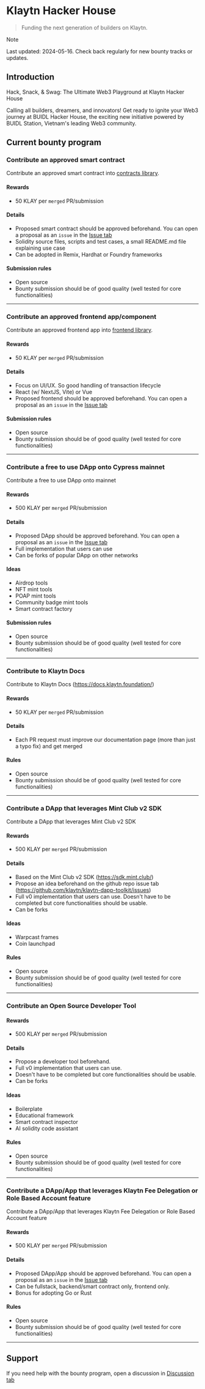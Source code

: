 # Klaytn Hacker House

> Funding the next generation of builders on Klaytn.

> [!NOTE]  
> Last updated: 2024-05-16. Check back regularly for new bounty tracks or updates.
## Introduction
Hack, Snack, & Swag: The Ultimate Web3 Playground at Klaytn Hacker House

Calling all builders, dreamers, and innovators! Get ready to ignite your Web3 journey at BUIDL Hacker House, the exciting new initiative powered by BUIDL Station, Vietnam's leading Web3 community.

## Current bounty program

### Contribute an approved smart contract
Contribute an approved smart contract into [contracts library](https://github.com/klaytn/klaytn-dapp-toolkit/tree/main/contracts).

#### Rewards
- 50 KLAY per `merged` PR/submission

#### Details
- Proposed smart contract should be approved beforehand. You can open a proposal as an `issue` in the [Issue tab](https://github.com/klaytn/klaytn-dapp-toolkit/issues)
- Solidity source files, scripts and test cases, a small README.md file explaining use case
- Can be adopted in Remix, Hardhat or Foundry frameworks

#### Submission rules
- Open source
- Bounty submission should be of good quality (well tested for core functionalities)

---

### Contribute an approved frontend app/component

Contribute an approved frontend app into [frontend library](https://github.com/klaytn/klaytn-dapp-toolkit/tree/main/frontend).

#### Rewards
- 50 KLAY per `merged` PR/submission

#### Details
- Focus on UI/UX. So good handling of transaction lifecycle
- React (w/ NextJS, Vite) or Vue
- Proposed frontend should be approved beforehand. You can open a proposal as an `issue` in the [Issue tab](https://github.com/klaytn/klaytn-dapp-toolkit/issues)

#### Submission rules
- Open source
- Bounty submission should be of good quality (well tested for core functionalities)

---

### Contribute a free to use DApp onto Cypress mainnet

Contribute a free to use DApp onto mainnet

#### Rewards
- 500 KLAY per `merged` PR/submission

#### Details
- Proposed DApp should be approved beforehand. You can open a proposal as an `issue` in the [Issue tab](https://github.com/klaytn/klaytn-dapp-toolkit/issues)
- Full implementation that users can use
- Can be forks of popular DApp on other networks

#### Ideas
- Airdrop tools
- NFT mint tools
- POAP mint tools
- Community badge mint tools
- Smart contract factory

#### Submission rules
- Open source
- Bounty submission should be of good quality (well tested for core functionalities)

---

### Contribute to Klaytn Docs

Contribute to Klaytn Docs (https://docs.klaytn.foundation/)

#### Rewards
- 50 KLAY per `merged` PR/submission

#### Details
- Each PR request must improve our documentation page (more than just a typo fix) and get merged

#### Rules
- Open source
- Bounty submission should be of good quality (well tested for core functionalities)

---

### Contribute a DApp that leverages Mint Club v2 SDK

Contribute a DApp that leverages Mint Club v2 SDK

#### Rewards 
- 500 KLAY per `merged` PR/submission

#### Details
- Based on the Mint Club v2 SDK (https://sdk.mint.club/)
- Propose an idea beforehand on the github repo issue tab (https://github.com/klaytn/klaytn-dapp-toolkit/issues)
- Full v0 implementation that users can use. Doesn't have to be completed but core functionalities should be usable.
- Can be forks

#### Ideas
- Warpcast frames
- Coin launchpad

#### Rules
- Open source
- Bounty submission should be of good quality (well tested for core functionalities)

---
### Contribute an Open Source Developer Tool

#### Rewards
- 500 KLAY per `merged` PR/submission

#### Details
- Propose a developer tool beforehand. 
- Full v0 implementation that users can use. 
- Doesn't have to be completed but core functionalities should be usable. 
- Can be forks

#### Ideas
- Boilerplate
- Educational framework
- Smart contract inspector
- AI solidity code assistant

#### Rules
- Open source
- Bounty submission should be of good quality (well tested for core functionalities)

---
### Contribute a DApp/App that leverages Klaytn Fee Delegation or Role Based Account feature

Contribute a DApp/App that leverages Klaytn Fee Delegation or Role Based Account feature

#### Rewards
- 500 KLAY per `merged` PR/submission

#### Details
- Proposed DApp/App should be approved beforehand. You can open a proposal as an `issue` in the [Issue tab](https://github.com/klaytn/klaytn-dapp-toolkit/issues)
- Can be fullstack, backend/smart contract only, frontend only.
- Bonus for adopting Go or Rust

#### Rules
- Open source
- Bounty submission should be of good quality (well tested for core functionalities)

---
## Support
If you need help with the bounty program, open a discussion in [Discussion tab](https://github.com/klaytn/klaytn-dapp-toolkit/discussions/categories/q-a)